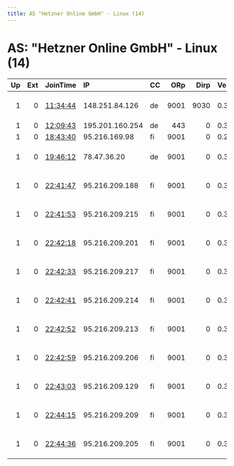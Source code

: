 ```yaml
---
title: AS "Hetzner Online GmbH" - Linux (14)
---
```


# AS: "Hetzner Online GmbH" - Linux (14)

|   Up |   Ext | JoinTime                                                                                            | IP              | CC   |   ORp |   Dirp | Version   | Contact                      | Nickname    |   eFamMembers |
|-----:|------:|:----------------------------------------------------------------------------------------------------|:----------------|:-----|------:|-------:|:----------|:-----------------------------|:------------|--------------:|
|    1 |     0 | [11:34:44](https://metrics.torproject.org/rs.html#details/5662DB9EF62488FB975D81EE447943729A3F10DB) | 148.251.84.126  | de   |  9001 |   9030 | 0.3.4.9   | 0xFFFFFFFF sennas &lt;sennas | cair        |             1 |
|    1 |     0 | [12:09:43](https://metrics.torproject.org/rs.html#details/1ED1CA505B77B65EBBEF2028CA1C46D75182CC51) | 195.201.160.254 | de   |   443 |      0 | 0.3.4.8   | None                         | anonymous   |             1 |
|    1 |     0 | [18:43:40](https://metrics.torproject.org/rs.html#details/BE8DD12D8F180FE9FE7716647F5E1941C4381A4A) | 95.216.169.98   | fi   |  9001 |      0 | 0.2.9.14  | None                         | SvGZuAI521K |             1 |
|    1 |     0 | [19:46:12](https://metrics.torproject.org/rs.html#details/2119E5A4B5F420165BF5DF19A5A28F4610FFD103) | 78.47.36.20     | de   |  9001 |      0 | 0.3.4.9   | 0xFFFFFFFF Random Person     | nighthawk   |             1 |
|    1 |     0 | [22:41:47](https://metrics.torproject.org/rs.html#details/AA60216C0165BEEDB53C15C13B1F5AC99BB250E7) | 95.216.209.188  | fi   |  9001 |      0 | 0.3.4.9   | Ignitus Cryptonanus &lt;cryp | cryptonanus |            24 |
|    1 |     0 | [22:41:53](https://metrics.torproject.org/rs.html#details/84056A26523678DD9ECBE7D2DA1E5F556E53CDBF) | 95.216.209.215  | fi   |  9001 |      0 | 0.3.4.9   | Ignitus Cryptonanus &lt;cryp | cryptonanus |            24 |
|    1 |     0 | [22:42:18](https://metrics.torproject.org/rs.html#details/C35C19605BD3EA331CA4573215508D92C33DECDC) | 95.216.209.201  | fi   |  9001 |      0 | 0.3.4.9   | Ignitus Cryptonanus &lt;cryp | cryptonanus |            24 |
|    1 |     0 | [22:42:33](https://metrics.torproject.org/rs.html#details/6D3F4E2C35997078ED0CD53FB5C921B52E27B505) | 95.216.209.217  | fi   |  9001 |      0 | 0.3.4.9   | Ignitus Cryptonanus &lt;cryp | cryptonanus |            24 |
|    1 |     0 | [22:42:41](https://metrics.torproject.org/rs.html#details/334C075C040F9469CE196095E03D0433D8E3EAC3) | 95.216.209.214  | fi   |  9001 |      0 | 0.3.4.9   | Ignitus Cryptonanus &lt;cryp | cryptonanus |            24 |
|    1 |     0 | [22:42:52](https://metrics.torproject.org/rs.html#details/9C433AB24CC0AD972481F543CA7E5BE58CAC4D3A) | 95.216.209.213  | fi   |  9001 |      0 | 0.3.4.9   | Ignitus Cryptonanus &lt;cryp | cryptonanus |            24 |
|    1 |     0 | [22:42:59](https://metrics.torproject.org/rs.html#details/C9368DAE8A0554B8DD9391B8480B1B62B3E0A3FB) | 95.216.209.206  | fi   |  9001 |      0 | 0.3.4.9   | Ignitus Cryptonanus &lt;cryp | cryptonanus |            24 |
|    1 |     0 | [22:43:03](https://metrics.torproject.org/rs.html#details/0F08870BB1EB436C852F3767F79B367E584B0E7E) | 95.216.209.129  | fi   |  9001 |      0 | 0.3.4.9   | Ignitus Cryptonanus &lt;cryp | cryptonanus |            24 |
|    1 |     0 | [22:44:15](https://metrics.torproject.org/rs.html#details/633C297CBDB1523940307C972E5A9FCC87FC0AF6) | 95.216.209.209  | fi   |  9001 |      0 | 0.3.4.9   | Ignitus Cryptonanus &lt;cryp | cryptonanus |            24 |
|    1 |     0 | [22:44:36](https://metrics.torproject.org/rs.html#details/DC7E53744A4E8B967B5FFCD63949B6D0BD4FA21E) | 95.216.209.205  | fi   |  9001 |      0 | 0.3.4.9   | Ignitus Cryptonanus &lt;cryp | cryptonanus |            24 |
